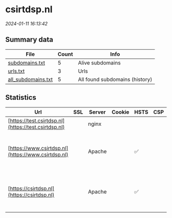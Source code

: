# csirtdsp.nl
*2024-01-11 16:13:42*
## Summary data


| File       | Count | Info |
|------------|-------|------|
|[subdomains.txt](/data/csirtdsp.nl/subdomains.txt)|5|Alive subdomains|
|[urls.txt](/data/csirtdsp.nl/urls.txt)|3|Urls|
|[all_subdomains.txt](/data/csirtdsp.nl/all_subdomains.txt)|5|All found subdomains (history)|


## Statistics


| Url | SSL | Server | Cookie | HSTS | CSP | XFO | XXP | RP | Tech |Title |
|------------|-------|------|------|------|------|------|------|------|------|------|
|[https://test.csirtdsp.nl](https://test.csirtdsp.nl)| |nginx| | | | | | :white_check_mark: |Nginx|403 Forbidden|
|[https://www.csirtdsp.nl](https://www.csirtdsp.nl)| |Apache| |:white_check_mark: | | :white_check_mark: | | :white_check_mark: |Apache HTTP Server Drupal:9 HSTS PHP|Home | CSIRT DSP|
|[https://csirtdsp.nl](https://csirtdsp.nl)| |Apache| |:white_check_mark: | | :white_check_mark: | | :white_check_mark: |Apache HTTP Server Drupal:9 HSTS PHP|Home | CSIRT DSP|